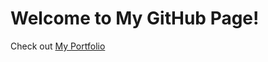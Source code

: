<!DOCTYPE html>
<html lang="en">
<head>
    <meta charset="UTF-8">
    <meta name="viewport" content="width=device-width, initial-scale=1.0">
    <title>
        My Portfolio Link
    </title>
</head>
<body>
    <h1>Welcome to My GitHub Page!</h1>
    <p>Check out <a href="https://bncmnky.github.io" target="_blank">My Portfolio</a></p>
</body>
</html>

